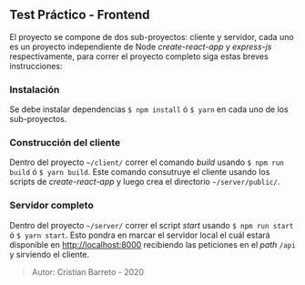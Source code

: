 ## Test Práctico - Frontend
El proyecto se compone de dos sub-proyectos: cliente y servidor, cada uno es un proyecto independiente de Node *create-react-app* y *express-js* respectivamente, para correr el proyecto completo siga estas breves instrucciones:

### Instalación
Se debe instalar dependencias `$ npm install` ó `$ yarn` en cada uno de los sub-proyectos.

### Construcción del cliente
Dentro del proyecto `~/client/` correr el comando *build* usando `$ npm run build` ó `$ yarn build`. Este comando consutruye el cliente usando los scripts de *create-react-app* y luego crea el directorio `~/server/public/`.

### Servidor completo
Dentro del proyecto `~/server/` correr el script *start* usando `$ npm run start` ó `$ yarn start`. Esto pondra en marcar el servidor local el cuál estará disponible en [http://localhost:8000](http://localhost:8000) recibiendo las peticiones en el *path* `/api` y sirviendo el cliente.

> Autor: Cristian Barreto - 2020